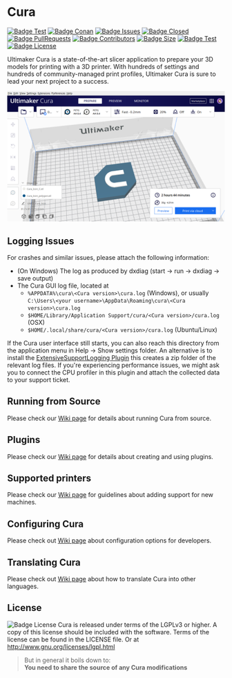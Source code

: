 # Cura

<p align="center">

[![Badge Test]][Test]
[![Badge Conan]][Conan]
[![Badge Issues]][Issues]
[![Badge Closed]][Closed]
[![Badge PullRequests]][PullRequests]
[![Badge Contributors]][Contributors]
[![Badge Size]][#]
[![Badge Test]][Test]
[![Badge License]][License]

</p>

Ultimaker Cura is a state-of-the-art slicer application to prepare your 3D models for printing with a 3D printer. With hundreds of settings
and hundreds of community-managed print profiles, Ultimaker Cura is sure to lead your next project to a success.

![Showcase]

## Logging Issues

For crashes and similar issues, please attach the following information:

* (On Windows) The log as produced by dxdiag (start -> run -> dxdiag -> save output)
* The Cura GUI log file, located at
    * `%APPDATA%\cura\<Cura version>\cura.log` (Windows), or usually `C:\Users\<your username>\AppData\Roaming\cura\<Cura version>\cura.log`
    * `$HOME/Library/Application Support/cura/<Cura version>/cura.log` (OSX)
    * `$HOME/.local/share/cura/<Cura version>/cura.log` (Ubuntu/Linux)

If the Cura user interface still starts, you can also reach this directory from the application menu in Help -> Show settings folder.
An alternative is to install the [ExtensiveSupportLogging Plugin]
this creates a zip folder of the relevant log files. If you're experiencing performance issues, we might ask you to connect the CPU profiler
in this plugin and attach the collected data to your support ticket. 

## Running from Source
Please check our [Wiki page][Building] for details about running Cura from source.

## Plugins
Please check our [Wiki page][Plugins] for details about creating and using plugins.

## Supported printers
Please check our [Wiki page][Machines] for guidelines about adding support
for new machines.

## Configuring Cura
Please check out [Wiki page][Settings] about configuration options for developers.

## Translating Cura
Please check out [Wiki page][Localize] about how to translate Cura into other languages.

## License
![Badge License] 
Cura is released under terms of the LGPLv3 or higher. A copy of this license should be included with the software. Terms of the license can be found in the LICENSE file. Or at
http://www.gnu.org/licenses/lgpl.html

> But in general it boils down to:  
> **You need to share the source of any Cura modifications**


<!----------------------------------------------------------------------------->

[ExtensiveSupportLogging Plugin]: https://marketplace.ultimaker.com/app/cura/plugins/UltimakerPackages/ExtensiveSupportLogging
[Contributors]: https://github.com/Ultimaker/Cura/graphs/contributors
[PullRequests]: https://github.com/Ultimaker/Cura/pulls
[Machines]: https://github.com/Ultimaker/Cura/wiki/Adding-new-machine-profiles-to-Cura
[Building]: https://github.com/Ultimaker/Cura/wiki/Running-Cura-from-Source
[Localize]: https://github.com/Ultimaker/Cura/wiki/Translating-Cura
[Settings]: https://github.com/Ultimaker/Cura/wiki/Cura-Settings
[Plugins]: https://github.com/Ultimaker/Cura/wiki/Plugin-Directory
[Closed]: https://github.com/Ultimaker/Cura/issues?q=is%3Aissue+is%3Aclosed
[Issues]: https://github.com/Ultimaker/Cura/issues
[Conan]: https://github.com/Ultimaker/Cura/actions/workflows/conan-package.yml
[Test]: https://github.com/Ultimaker/Cura/actions/workflows/unit-test.yml

[Showcase]: cura-logo.PNG
[License]: LICENSE
[#]: #


<!---------------------------------[ Badges ]---------------------------------->

[Badge Contributors]: https://img.shields.io/github/contributors/ultimaker/cura
[Badge PullRequests]: https://img.shields.io/github/issues-pr/ultimaker/cura
[Badge License]: https://img.shields.io/github/license/ultimaker/cura?style=flat
[Badge Closed]: https://img.shields.io/github/issues-closed/ultimaker/cura?color=g
[Badge Issues]: https://img.shields.io/github/issues/ultimaker/cura
[Badge Conan]: https://github.com/Ultimaker/Cura/actions/workflows/conan-package.yml/badge.svg
[Badge Test]: https://github.com/Ultimaker/Cura/actions/workflows/unit-test.yml/badge.svg
[Badge Size]: https://img.shields.io/github/repo-size/ultimaker/cura?style=flat


